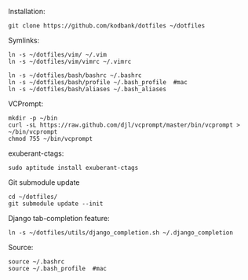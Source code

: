 Installation:
	
	git clone https://github.com/kodbank/dotfiles ~/dotfiles

Symlinks:

	ln -s ~/dotfiles/vim/ ~/.vim
	ln -s ~/dotfiles/vim/vimrc ~/.vimrc
	
	ln -s ~/dotfiles/bash/bashrc ~/.bashrc
	ln -s ~/dotfiles/bash/profile ~/.bash_profile  #mac
	ln -s ~/dotfiles/bash/aliases ~/.bash_aliases


VCPrompt:

	mkdir -p ~/bin
	curl -sL https://raw.github.com/djl/vcprompt/master/bin/vcprompt > ~/bin/vcprompt
	chmod 755 ~/bin/vcprompt
	

exuberant-ctags:

	sudo aptitude install exuberant-ctags
	

Git submodule update

	cd ~/dotfiles/
	git submodule update --init

Django tab-completion feature:

	ln -s ~/dotfiles/utils/django_completion.sh ~/.django_completion

Source:

	source ~/.bashrc
	source ~/.bash_profile  #mac
